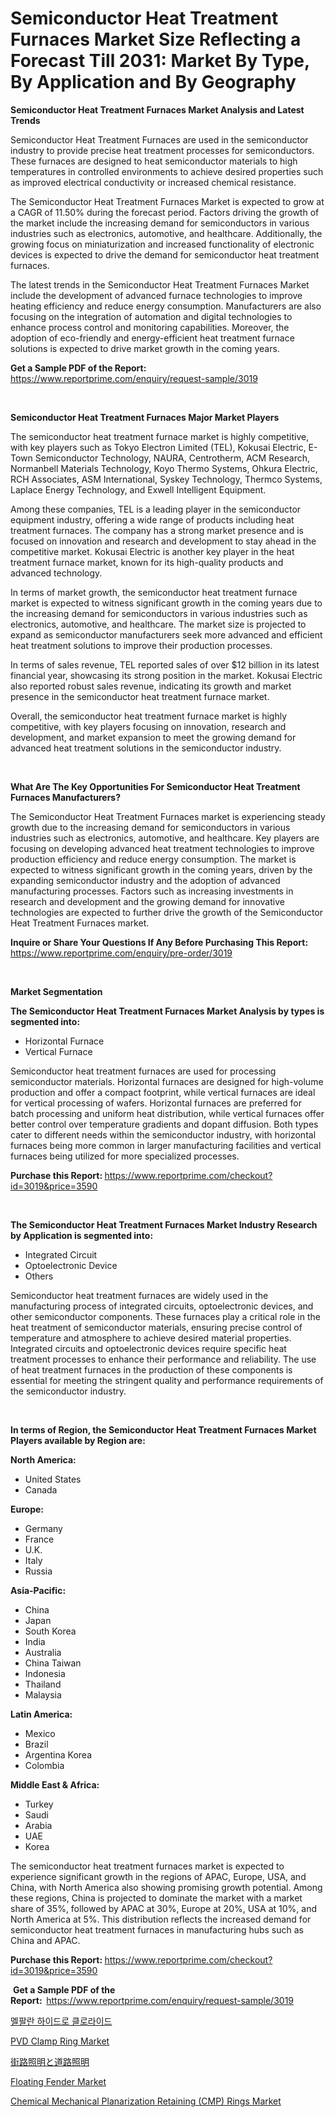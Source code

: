 <p><h1>Semiconductor Heat Treatment Furnaces Market Size Reflecting a Forecast Till 2031: Market By Type, By Application and By Geography</h1></p><p><strong>Semiconductor Heat Treatment Furnaces Market Analysis and Latest Trends</strong></p>
<p><p>Semiconductor Heat Treatment Furnaces are used in the semiconductor industry to provide precise heat treatment processes for semiconductors. These furnaces are designed to heat semiconductor materials to high temperatures in controlled environments to achieve desired properties such as improved electrical conductivity or increased chemical resistance.</p><p>The Semiconductor Heat Treatment Furnaces Market is expected to grow at a CAGR of 11.50% during the forecast period. Factors driving the growth of the market include the increasing demand for semiconductors in various industries such as electronics, automotive, and healthcare. Additionally, the growing focus on miniaturization and increased functionality of electronic devices is expected to drive the demand for semiconductor heat treatment furnaces.</p><p>The latest trends in the Semiconductor Heat Treatment Furnaces Market include the development of advanced furnace technologies to improve heating efficiency and reduce energy consumption. Manufacturers are also focusing on the integration of automation and digital technologies to enhance process control and monitoring capabilities. Moreover, the adoption of eco-friendly and energy-efficient heat treatment furnace solutions is expected to drive market growth in the coming years.</p></p>
<p><strong>Get a Sample PDF of the Report:&nbsp;</strong> <a href="https://www.reportprime.com/enquiry/request-sample/3019">https://www.reportprime.com/enquiry/request-sample/3019</a></p>
<p>&nbsp;</p>
<p><strong>Semiconductor Heat Treatment Furnaces Major Market Players</strong></p>
<p><p>The semiconductor heat treatment furnace market is highly competitive, with key players such as Tokyo Electron Limited (TEL), Kokusai Electric, E-Town Semiconductor Technology, NAURA, Centrotherm, ACM Research, Normanbell Materials Technology, Koyo Thermo Systems, Ohkura Electric, RCH Associates, ASM International, Syskey Technology, Thermco Systems, Laplace Energy Technology, and Exwell Intelligent Equipment.</p><p>Among these companies, TEL is a leading player in the semiconductor equipment industry, offering a wide range of products including heat treatment furnaces. The company has a strong market presence and is focused on innovation and research and development to stay ahead in the competitive market. Kokusai Electric is another key player in the heat treatment furnace market, known for its high-quality products and advanced technology.</p><p>In terms of market growth, the semiconductor heat treatment furnace market is expected to witness significant growth in the coming years due to the increasing demand for semiconductors in various industries such as electronics, automotive, and healthcare. The market size is projected to expand as semiconductor manufacturers seek more advanced and efficient heat treatment solutions to improve their production processes.</p><p>In terms of sales revenue, TEL reported sales of over $12 billion in its latest financial year, showcasing its strong position in the market. Kokusai Electric also reported robust sales revenue, indicating its growth and market presence in the semiconductor heat treatment furnace market.</p><p>Overall, the semiconductor heat treatment furnace market is highly competitive, with key players focusing on innovation, research and development, and market expansion to meet the growing demand for advanced heat treatment solutions in the semiconductor industry.</p></p>
<p>&nbsp;</p>
<p><strong>What Are The Key Opportunities For Semiconductor Heat Treatment Furnaces Manufacturers?</strong></p>
<p><p>The Semiconductor Heat Treatment Furnaces market is experiencing steady growth due to the increasing demand for semiconductors in various industries such as electronics, automotive, and healthcare. Key players are focusing on developing advanced heat treatment technologies to improve production efficiency and reduce energy consumption. The market is expected to witness significant growth in the coming years, driven by the expanding semiconductor industry and the adoption of advanced manufacturing processes. Factors such as increasing investments in research and development and the growing demand for innovative technologies are expected to further drive the growth of the Semiconductor Heat Treatment Furnaces market.</p></p>
<p><strong>Inquire or Share Your Questions If Any Before Purchasing This Report:</strong> <a href="https://www.reportprime.com/enquiry/pre-order/3019">https://www.reportprime.com/enquiry/pre-order/3019</a></p>
<p>&nbsp;</p>
<p><strong>Market Segmentation</strong></p>
<p><strong>The Semiconductor Heat Treatment Furnaces Market Analysis by types is segmented into:</strong></p>
<p><ul><li>Horizontal Furnace</li><li>Vertical Furnace</li></ul></p>
<p><p>Semiconductor heat treatment furnaces are used for processing semiconductor materials. Horizontal furnaces are designed for high-volume production and offer a compact footprint, while vertical furnaces are ideal for vertical processing of wafers. Horizontal furnaces are preferred for batch processing and uniform heat distribution, while vertical furnaces offer better control over temperature gradients and dopant diffusion. Both types cater to different needs within the semiconductor industry, with horizontal furnaces being more common in larger manufacturing facilities and vertical furnaces being utilized for more specialized processes.</p></p>
<p><strong>Purchase this Report:&nbsp;</strong><a href="https://www.reportprime.com/checkout?id=3019&price=3590">https://www.reportprime.com/checkout?id=3019&price=3590</a></p>
<p>&nbsp;</p>
<p><strong>The Semiconductor Heat Treatment Furnaces Market Industry Research by Application is segmented into:</strong></p>
<p><ul><li>Integrated Circuit</li><li>Optoelectronic Device</li><li>Others</li></ul></p>
<p><p>Semiconductor heat treatment furnaces are widely used in the manufacturing process of integrated circuits, optoelectronic devices, and other semiconductor components. These furnaces play a critical role in the heat treatment of semiconductor materials, ensuring precise control of temperature and atmosphere to achieve desired material properties. Integrated circuits and optoelectronic devices require specific heat treatment processes to enhance their performance and reliability. The use of heat treatment furnaces in the production of these components is essential for meeting the stringent quality and performance requirements of the semiconductor industry.</p></p>
<p>&nbsp;</p>
<p><strong>In terms of Region, the Semiconductor Heat Treatment Furnaces Market Players available by Region are:</strong></p>
<p>
    <p> <strong> North America: </strong>
        <ul>
            <li>United States</li>
            <li>Canada</li>
        </ul>
        </p> 
    <p> <strong> Europe: </strong>
        <ul>
            <li>Germany</li>
            <li>France</li>
            <li>U.K.</li>
            <li>Italy</li>
            <li>Russia</li>
        </ul>
        </p> 
    <p> <strong> Asia-Pacific: </strong>
        <ul>
            <li>China</li>
            <li>Japan</li>
            <li>South Korea</li>
            <li>India</li>
            <li>Australia</li>
            <li>China Taiwan</li>
            <li>Indonesia</li>
            <li>Thailand</li>
            <li>Malaysia</li>
        </ul>
        </p> 
    <p> <strong> Latin America: </strong>
        <ul>
            <li>Mexico</li>
            <li>Brazil</li>
            <li>Argentina Korea</li>
            <li>Colombia</li>
        </ul>
        </p> 
    <p> <strong> Middle East & Africa: </strong>
        <ul>
            <li>Turkey</li>
            <li>Saudi</li>
            <li>Arabia</li>
            <li>UAE</li>
            <li>Korea</li>
        </ul>
    </p>
    </p>
<p><p>The semiconductor heat treatment furnaces market is expected to experience significant growth in the regions of APAC, Europe, USA, and China, with North America also showing promising growth potential. Among these regions, China is projected to dominate the market with a market share of 35%, followed by APAC at 30%, Europe at 20%, USA at 10%, and North America at 5%. This distribution reflects the increased demand for semiconductor heat treatment furnaces in manufacturing hubs such as China and APAC.</p></p>
<p><strong>Purchase this Report: </strong><a href="https://www.reportprime.com/checkout?id=3019&price=3590">https://www.reportprime.com/checkout?id=3019&price=3590</a></p>
<p>&nbsp;<strong>Get a Sample PDF of the Report:&nbsp;&nbsp;</strong><a href="https://www.reportprime.com/enquiry/request-sample/3019">https://www.reportprime.com/enquiry/request-sample/3019</a></p>
<p><strong></strong></p>
<p><p><a href="https://github.com/lkwggful07722/Market-Research-Report-List-1/blob/main/956541411909.md">멜팔란 하이드로 클로라이드</a></p><p><a href="https://github.com/okotobwrhuteie/Market-Research-Report-List-1/blob/main/pvd-clamp-ring-market.md">PVD Clamp Ring Market</a></p><p><a href="https://github.com/mathieurico66/Market-Research-Report-List-1/blob/main/789052212879.md">街路照明と道路照明</a></p><p><a href="https://issuu.com/reportprime-2/docs/floating-fender-market-size-2030.pptx">Floating Fender Market</a></p><p><a href="https://github.com/myacatherineblakecaczo9vcsw/Market-Research-Report-List-2/blob/main/chemical-mechanical-planarization-retaining-cmp-rings-market.md">Chemical Mechanical Planarization Retaining (CMP) Rings Market</a></p></p>